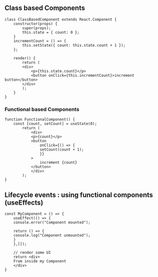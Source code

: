  ## Class based Components


    class ClassBasedComponent extends React.Component {
        constructor(props) {
            super(props);
            this.state = { count: 0 };
        }
        incrementCount = () => {
            this.setState({ count: this.state.count + 1 });
        };

        render() {
            return (
            <div>
                <p>{this.state.count}</p>
                <button onClick={this.incrementCount}>increment button</button>
            </div>
            );
        }
    }

 ### Functional based Components

    function FunctionalComponent() {
        const [count, setCount] = useState(0);
            return (
                <div>
                <p>{count}</p>
                <button
                    onClick={() => {
                    setCount(count + 1);
                    }}
                >
                    increment {count}
                </button>
                </div>
            );
    }



## Lifecycle events : using functional components (useEffects)

    const MyComponent = () => {
        useEffect(() => {
        console.error("Component mounted");

        return () => {
        console.log("Component unmounted");
        }
        },[]);

        // render some UI
        return <div>
        From inside my Component
        </div>
    }


